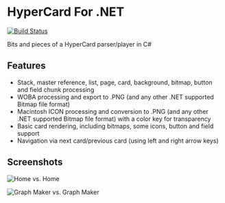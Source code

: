 # HyperCard For .NET
[![Build Status](https://travis-ci.org/giawa/hypercard4net.svg?branch=master)](https://travis-ci.org/giawa/hypercard4net)

Bits and pieces of a HyperCard parser/player in C#

## Features
* Stack, master reference, list, page, card, background, bitmap, button and field chunk processing
* WOBA processing and export to .PNG (and any other .NET supported Bitmap file format)
* Macintosh ICON processing and conversion to .PNG (and any other .NET supported Bitmap file format) with a color key for transparency
* Basic card rendering, including bitmaps, some icons, button and field support
* Navigation via next card/previous card (using left and right arrow keys)

## Screenshots
![Home vs. Home](https://giawa.github.com/hypercard/home_vs_home.png)

![Graph Maker vs. Graph Maker](https://giawa.github.com/hypercard/graph_vs_graph.png)